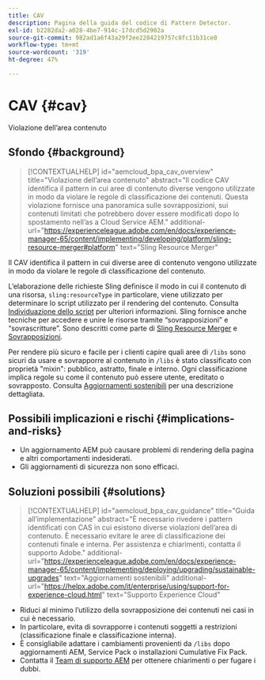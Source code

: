 ```yaml
---
title: CAV
description: Pagina della guida del codice di Pattern Detector.
exl-id: b2282da2-a028-4be7-914c-17dcd5d2902a
source-git-commit: 982ad1a6f43a29f2ee2284219757c8fc11b31ce0
workflow-type: tm+mt
source-wordcount: '319'
ht-degree: 47%

---
```


# CAV {#cav}

Violazione dell’area contenuto

## Sfondo {#background}

>[!CONTEXTUALHELP]
>id="aemcloud_bpa_cav_overview"
>title="Violazione dell’area contenuto"
>abstract="Il codice CAV identifica il pattern in cui aree di contenuto diverse vengono utilizzate in modo da violare le regole di classificazione dei contenuti. Questa violazione fornisce una panoramica sulle sovrapposizioni, sui contenuti limitati che potrebbero dover essere modificati dopo lo spostamento nell’as a Cloud Service AEM."
>additional-url="https://experienceleague.adobe.com/en/docs/experience-manager-65/content/implementing/developing/platform/sling-resource-merger#platform" text="Sling Resource Merger"

Il CAV identifica il pattern in cui diverse aree di contenuto vengono utilizzate in modo da violare le regole di classificazione del contenuto.

L’elaborazione delle richieste Sling definisce il modo in cui il contenuto di una risorsa, `sling:resourceType` in particolare, viene utilizzato per determinare lo script utilizzato per il rendering del contenuto. Consulta [Individuazione dello script](https://experienceleague.adobe.com/en/docs/experience-manager-65/content/implementing/developing/introduction/the-basics#locating-the-script) per ulteriori informazioni. Sling fornisce anche tecniche per accedere e unire le risorse tramite “sovrapposizioni” e “sovrascritture”. Sono descritti come parte di [Sling Resource Merger](https://experienceleague.adobe.com/en/docs/experience-manager-65/content/implementing/developing/platform/sling-resource-merger) e [Sovrapposizioni](https://experienceleague.adobe.com/en/docs/experience-manager-65/content/implementing/developing/platform/overlays).

Per rendere più sicuro e facile per i clienti capire quali aree di `/libs` sono sicuri da usare e sovrapporre al contenuto in `/libs` è stato classificato con proprietà &quot;mixin&quot;: pubblico, astratto, finale e interno. Ogni classificazione implica regole su come il contenuto può essere utente, ereditato o sovrapposto. Consulta [Aggiornamenti sostenibili](https://experienceleague.adobe.com/en/docs/experience-manager-65/content/implementing/deploying/upgrading/sustainable-upgrades) per una descrizione dettagliata.

## Possibili implicazioni e rischi {#implications-and-risks}

* Un aggiornamento AEM può causare problemi di rendering della pagina e altri comportamenti indesiderati.
* Gli aggiornamenti di sicurezza non sono efficaci.

## Soluzioni possibili {#solutions}

>[!CONTEXTUALHELP]
>id="aemcloud_bpa_cav_guidance"
>title="Guida all’implementazione"
>abstract="È necessario rivedere i pattern identificati con CAS in cui esistono diverse violazioni dell’area di contenuto. È necessario evitare le aree di classificazione dei contenuti finale e interna. Per assistenza e chiarimenti, contatta il supporto Adobe."
>additional-url="https://experienceleague.adobe.com/en/docs/experience-manager-65/content/implementing/deploying/upgrading/sustainable-upgrades" text="Aggiornamenti sostenibili"
>additional-url="https://helpx.adobe.com/it/enterprise/using/support-for-experience-cloud.html" text="Supporto Experience Cloud"

* Riduci al minimo l’utilizzo della sovrapposizione dei contenuti nei casi in cui è necessario.
* In particolare, evita di sovrapporre i contenuti soggetti a restrizioni (classificazione finale e classificazione interna).
* È consigliabile adattare i cambiamenti provenienti da `/libs` dopo aggiornamenti AEM, Service Pack o installazioni Cumulative Fix Pack.
* Contatta il [Team di supporto AEM](https://helpx.adobe.com/it/enterprise/using/support-for-experience-cloud.html) per ottenere chiarimenti o per fugare i dubbi.
